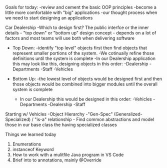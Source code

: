 Goals for today:
-review and cement the basic OOP principles
-become a little more comfortable with "big" applications
-our thought process when we need to start designing an applications

Car Dealership
-Which to design first? The public interfce or the inner details - "top down" or "bottom up" design concept - depends on a lot of factors and most teams will use both when delivering software

- Top Down:
  -identify "top level" objects first then find objects that represent smaller portions of the system.
  -We cotinually refine those definitions until the system is complete
  -In our Dealership application this may look like this, designing objects in this order:
  -Dealership
  -Departments
  -Staff
  -Vehicles

- Bottom Up:
  -the lowest level of objects would be designed first and then those objects would be combined into bigger modules until the overall system is complete
  - In our Dealership this would be designed in this order:
    -Vehicles
    -Departments
    -Dealership
    -Staff

Starting w/ Vehicles
-Object Hierarchy
-"Gen-Spec" (Generalized-Specialized) / "is-a" relationship - Find common abstractions and model those in our base class the having specialized classes

Things we learned today

1. Enumerations
2. instanceof Keyword
3. How to work with a mulitfile Java program in VS Code
4. Brief into to annotations, mainly @Override
